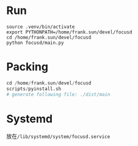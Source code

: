 
# Run

```
source .venv/bin/activate
export PYTHONPATH=/home/frank.sun/devel/focusd
cd /home/frank.sun/devel/focusd
python focusd/main.py
```

# Packing

```s
cd /home/frank.sun/devel/focusd
scripts/pyinstall.sh
# generate following file: ./dist/main
```

# Systemd

放在`/lib/systemd/system/focusd.service`

